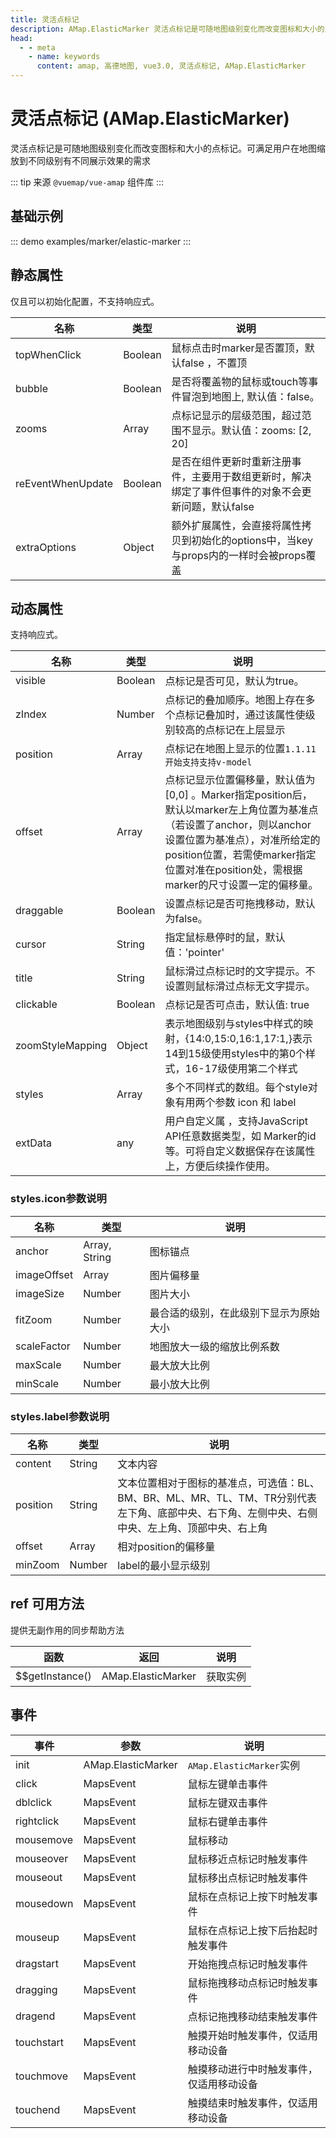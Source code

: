 ```yaml
---
title: 灵活点标记
description: AMap.ElasticMarker 灵活点标记是可随地图级别变化而改变图标和大小的点标记。可满足用户在地图缩放到不同级别有不同展示效果的需求
head:
  - - meta
    - name: keywords
      content: amap, 高德地图, vue3.0, 灵活点标记, AMap.ElasticMarker
---
```


# 灵活点标记 (AMap.ElasticMarker)
灵活点标记是可随地图级别变化而改变图标和大小的点标记。可满足用户在地图缩放到不同级别有不同展示效果的需求

::: tip
来源 ```@vuemap/vue-amap``` 组件库
:::

## 基础示例

::: demo
examples/marker/elastic-marker
:::


## 静态属性
仅且可以初始化配置，不支持响应式。

名称 | 类型 | 说明
---|---|---|
topWhenClick | Boolean | 鼠标点击时marker是否置顶，默认false ，不置顶
bubble | Boolean | 是否将覆盖物的鼠标或touch等事件冒泡到地图上, 默认值：false。
zooms | Array | 点标记显示的层级范围，超过范围不显示。默认值：zooms: [2, 20]
reEventWhenUpdate | Boolean | 是否在组件更新时重新注册事件，主要用于数组更新时，解决绑定了事件但事件的对象不会更新问题，默认false
extraOptions | Object | 额外扩展属性，会直接将属性拷贝到初始化的options中，当key与props内的一样时会被props覆盖

## 动态属性
支持响应式。

名称 | 类型 | 说明
---|---|---|
visible | Boolean | 点标记是否可见，默认为true。
zIndex | Number | 点标记的叠加顺序。地图上存在多个点标记叠加时，通过该属性使级别较高的点标记在上层显示
position | Array | 点标记在地图上显示的位置`1.1.11开始支持支持v-model`
offset | Array | 点标记显示位置偏移量，默认值为 [0,0] 。Marker指定position后，默认以marker左上角位置为基准点（若设置了anchor，则以anchor设置位置为基准点），对准所给定的position位置，若需使marker指定位置对准在position处，需根据marker的尺寸设置一定的偏移量。
draggable | Boolean | 设置点标记是否可拖拽移动，默认为false。
cursor | String | 指定鼠标悬停时的鼠，默认值：'pointer'
title | String | 鼠标滑过点标记时的文字提示。不设置则鼠标滑过点标无文字提示。
clickable | Boolean | 点标记是否可点击，默认值: true
zoomStyleMapping | Object | 表示地图级别与styles中样式的映射，{14:0,15:0,16:1,17:1,}表示14到15级使用styles中的第0个样式，16-17级使用第二个样式
styles | Array | 多个不同样式的数组。每个style对象有用两个参数 icon 和 label
extData | any | 用户自定义属 ，支持JavaScript API任意数据类型，如 Marker的id等。可将自定义数据保存在该属性上，方便后续操作使用。

### styles.icon参数说明
名称 | 类型 | 说明
---|---|---|
anchor | Array, String | 图标锚点
imageOffset | Array | 图片偏移量
imageSize | Number | 图片大小
fitZoom | Number | 最合适的级别，在此级别下显示为原始大小
scaleFactor | Number | 地图放大一级的缩放比例系数
maxScale | Number | 最大放大比例
minScale | Number | 最小放大比例

### styles.label参数说明
名称 | 类型 | 说明
---|---|---|
content | String | 文本内容
position | String | 文本位置相对于图标的基准点，可选值：BL、BM、BR、ML、MR、TL、TM、TR分别代表左下角、底部中央、右下角、左侧中央、右侧中央、左上角、顶部中央、右上角
offset | Array | 相对position的偏移量
minZoom | Number | label的最小显示级别

## ref 可用方法
提供无副作用的同步帮助方法

函数 | 返回 | 说明
---|---|---|
$$getInstance() | AMap.ElasticMarker | 获取实例

## 事件

事件 | 参数 | 说明
---|---|---|
init | AMap.ElasticMarker | `AMap.ElasticMarker`实例
click | MapsEvent | 鼠标左键单击事件
dblclick | MapsEvent | 鼠标左键双击事件
rightclick | MapsEvent | 鼠标右键单击事件
mousemove | MapsEvent | 鼠标移动
mouseover | MapsEvent | 鼠标移近点标记时触发事件
mouseout | MapsEvent | 鼠标移出点标记时触发事件
mousedown | MapsEvent | 鼠标在点标记上按下时触发事件
mouseup | MapsEvent | 鼠标在点标记上按下后抬起时触发事件
dragstart | MapsEvent | 开始拖拽点标记时触发事件
dragging | MapsEvent | 鼠标拖拽移动点标记时触发事件
dragend | MapsEvent | 点标记拖拽移动结束触发事件
touchstart | MapsEvent | 触摸开始时触发事件，仅适用移动设备
touchmove | MapsEvent | 触摸移动进行中时触发事件，仅适用移动设备
touchend | MapsEvent | 触摸结束时触发事件，仅适用移动设备
